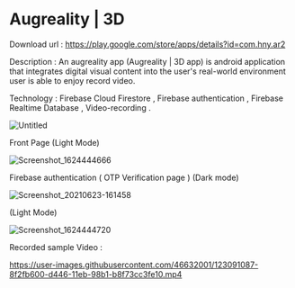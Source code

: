 # Augreality | 3D 

Download url : https://play.google.com/store/apps/details?id=com.hny.ar2

Description : An augreality app (Augreality | 3D app) is android application that integrates digital visual content into the user's real-world environment user is able to enjoy record video.

Technology  : Firebase Cloud Firestore , Firebase authentication , Firebase Realtime Database , Video-recording .

![Untitled](https://user-images.githubusercontent.com/46632001/123081706-debcb480-d43b-11eb-9a81-a85542789f33.png)

Front Page (Light Mode)

![Screenshot_1624444666](https://user-images.githubusercontent.com/46632001/123083229-7cfd4a00-d43d-11eb-8839-c8b582142c78.png)

Firebase authentication ( OTP Verification page ) (Dark mode)

![Screenshot_20210623-161458](https://user-images.githubusercontent.com/46632001/123084143-6efbf900-d43e-11eb-86b4-777b381bab39.png)

(Light Mode)

![Screenshot_1624444720](https://user-images.githubusercontent.com/46632001/123083194-7242b500-d43d-11eb-80f1-f1519ca314d5.png)

Recorded sample Video :


https://user-images.githubusercontent.com/46632001/123091087-8f2fb600-d446-11eb-98b1-b8f73cc3fe10.mp4


